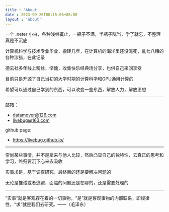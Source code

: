 ```yaml
---
title : 'About'
date : 2023-09-26T00:15:06+08:00
layout : 'about'
---
```



一个 .neter 小白，各种浅尝辄止，一瓶子不满，半瓶子咣当，学了就忘，不整理真是不沉底

计算机科学与技术专业毕业，搬砖几年，在计算机的海洋里还没淹死，乱七八糟的各种涉猎，在此记录

德云社多年线上粉丝，惭愧，收集快乐经典场分享，也供自己来回享受

目前只是开源了自己当初的大学时期的计算科学和GPU通用计算的

希望可以通过自己学到的东西，可以改变一些东西，解放人力，解放思想

---

邮箱： 
+ datamover@126.com   
+ livebug@163.com  


github page:
+ https://livebug.github.io/

---

崇尚某些事情，并不是拿来与他人比较，然后凸显自己的独特性，去真正的思考和学习，终归要沉下心来去吸收

实事求是，基于调查研究，最终目的还是要解决问题的 

无论是推诿或者逃避，面临的问题还是在哪的，还是需要处理的

---

“实事”就是客观存在着的一切事物，“是”就是客观事物的内部联系，即规律性，“求”就是我们去研究。——（毛泽东）
